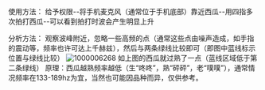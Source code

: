 使用方法：
给予权限--将手机麦克风（通常位于手机底部）靠近西瓜--用四指多次拍打西瓜--可以看到拍打时波会产生明显上升

分析方法：
观察波峰附近，忽略一些高频的点（通常这些点由噪声造成，如手指的震动等，频率也许可达上千赫兹），然后与两条绿线比较即可（即图中蓝线标示位置与绿线比较）
![1000006268](https://github.com/user-attachments/assets/d64cc0c2-ff49-45e0-9c0f-f265f70b26cf)
如上图的西瓜就过熟了一点（蓝线区域低于第二条绿线）
原理：西瓜越熟频率越低（生“咚咚”，熟“砰砰”，老“噗噗”），通常情况频率在133-189hz为宜，当然也可能因品种而异，仅供参考。
